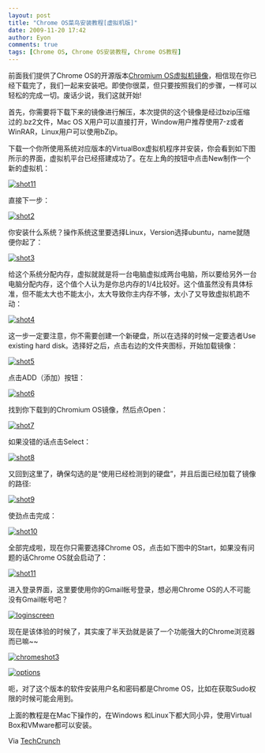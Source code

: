 ```yaml
---
layout: post
title: "Chrome OS菜鸟安装教程[虚拟机版]"
date: 2009-11-20 17:42
author: Eyon
comments: true
tags: [Chrome OS, Chrome OS安装教程, Chrome OS教程]
---
```

前面我们提供了Chrome OS的开源版本[Chromium OS虚拟机镜像](http://www.chromi.org/archives/2096)，相信现在你已经下载完了，我们一起来安装吧。即使你很菜，但只要按照我们的步骤，一样可以轻松的完成一切。废话少说，我们这就开始!

首先，你需要将下载下来的镜像进行解压，本次提供的这个镜像是经过bzip压缩过的.bz2文件，Mac OS X用户可以直接打开，Window用户推荐使用7-z或者WinRAR，Linux用户可以使用bZip。

下载一个你所使用系统对应版本的VirtualBox虚拟机程序并安装，你会看到如下图所示的界面，虚拟机平台已经搭建成功了。在左上角的按钮中点击New制作一个新的虚拟机：

<a href="http://img.chromi.org/2009/11/shot11.png">![shot11](http://img.chromi.org/2009/11/shot11-550x458.png "shot11")</a>

直接下一步：

<a href="http://img.chromi.org/2009/11/shot2.png">![shot2](http://img.chromi.org/2009/11/shot2.png "shot2")</a>

你安装什么系统？操作系统这里要选择Linux，Version选择ubuntu，name就随便你起了：

<a href="http://img.chromi.org/2009/11/shot3.png">![shot3](http://img.chromi.org/2009/11/shot3.png "shot3")</a>

给这个系统分配内存，虚拟就就是将一台电脑虚拟成两台电脑，所以要给另外一台电脑分配内存，这个值个人认为是你总内存的1/4比较好。这个值虽然没有具体标准，但不能太大也不能太小，太大导致你主内存不够，太小了又导致虚拟机跑不动：<!--more-->

<a href="http://img.chromi.org/2009/11/shot4.png">![shot4](http://img.chromi.org/2009/11/shot4.png "shot4")</a>

这一步一定要注意，你不需要创建一个新硬盘，所以在选择的时候一定要选者Use existing hard disk。选择好之后，点击右边的文件夹图标，开始加载镜像：

<a href="http://img.chromi.org/2009/11/shot5.png">![shot5](http://img.chromi.org/2009/11/shot5.png "shot5")</a>

点击ADD（添加）按钮：

<a href="http://img.chromi.org/2009/11/shot6.png">![shot6](http://img.chromi.org/2009/11/shot6.png "shot6")</a>

找到你下载到的Chromium OS镜像，然后点Open：

<a href="http://img.chromi.org/2009/11/shot7.png">![shot7](http://img.chromi.org/2009/11/shot7.png "shot7")</a>

如果没错的话点击Select：

<a href="http://img.chromi.org/2009/11/shot8.png">![shot8](http://img.chromi.org/2009/11/shot8.png "shot8")</a>

又回到这里了，确保勾选的是“使用已经检测到的硬盘”，并且后面已经加载了镜像的路径:

<a href="http://img.chromi.org/2009/11/shot9.png">![shot9](http://img.chromi.org/2009/11/shot9.png "shot9")</a>

使劲点击完成：

<a href="http://img.chromi.org/2009/11/shot10.png">![shot10](http://img.chromi.org/2009/11/shot10.png "shot10")</a>

全部完成啦，现在你只需要选择Chrome OS，点击如下图中的Start，如果没有问题的话Chrome OS就会启动了：

<a href="http://img.chromi.org/2009/11/shot111.png">![shot11](http://img.chromi.org/2009/11/shot111-550x458.png "shot11")</a>

进入登录界面，这里要使用你的Gmail帐号登录，想必用Chrome OS的人不可能没有Gmail帐号吧？

<a href="http://img.chromi.org/2009/11/loginscreen1.png">![loginscreen](http://img.chromi.org/2009/11/loginscreen1-550x387.png "loginscreen")</a>

现在是该体验的时候了，其实废了半天劲就是装了一个功能强大的Chrome浏览器而已嘛~~

<a href="http://img.chromi.org/2009/11/chromeshot3.png">![chromeshot3](http://img.chromi.org/2009/11/chromeshot3-550x376.png "chromeshot3")</a>

<a href="http://img.chromi.org/2009/11/options.png">![options](http://img.chromi.org/2009/11/options-550x375.png "options")</a>

呃，对了这个版本的软件安装用户名和密码都是Chrome OS，比如在获取Sudo权限的时候可能会用到。

上面的教程是在Mac下操作的，在Windows 和Linux下都大同小异，使用Virtual Box和VMware都可以安装。

Via [TechCrunch](http://www.techcrunch.com/2009/11/19/guide-install-google-chrome-os/)
